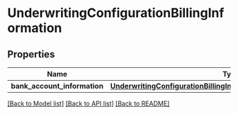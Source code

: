 # UnderwritingConfigurationBillingInformation

## Properties
Name | Type | Description | Notes
------------ | ------------- | ------------- | -------------
**bank_account_information** | [**UnderwritingConfigurationBillingInformationBankAccountInformation**](UnderwritingConfigurationBillingInformationBankAccountInformation.md) |  | [optional] 

[[Back to Model list]](../README.md#documentation-for-models) [[Back to API list]](../README.md#documentation-for-api-endpoints) [[Back to README]](../README.md)


